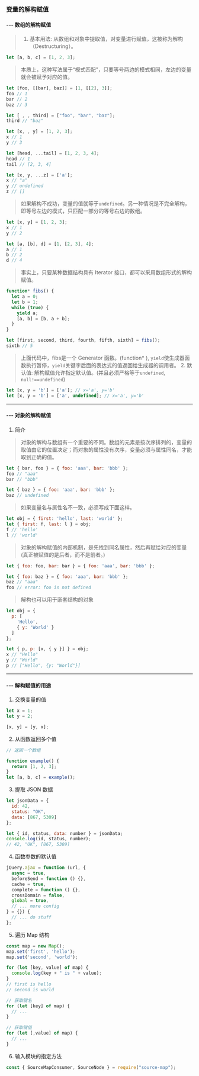 ### 变量的解构赋值
#### --- 数组的解构赋值
> 1. 基本用法: 从数组和对象中提取值，对变量进行赋值，这被称为解构（Destructuring）。
```javascript
let [a, b, c] = [1, 2, 3];
```
> 本质上，这种写法属于“模式匹配”，只要等号两边的模式相同，左边的变量就会被赋予对应的值。
```javascript
let [foo, [[bar], baz]] = [1, [[2], 3]];
foo // 1
bar // 2
baz // 3

let [ , , third] = ["foo", "bar", "baz"];
third // "baz"

let [x, , y] = [1, 2, 3];
x // 1
y // 3

let [head, ...tail] = [1, 2, 3, 4];
head // 1
tail // [2, 3, 4]

let [x, y, ...z] = ['a'];
x // "a"
y // undefined
z // []
```
> 如果解构不成功，变量的值就等于`undefined`。另一种情况是不完全解构，即等号左边的模式，只匹配一部分的等号右边的数组。
```javascript
let [x, y] = [1, 2, 3];
x // 1
y // 2

let [a, [b], d] = [1, [2, 3], 4];
a // 1
b // 2
d // 4
```
> 事实上，只要某种数据结构具有 Iterator 接口，都可以采用数组形式的解构赋值。
```javascript
function* fibs() {
  let a = 0;
  let b = 1;
  while (true) {
    yield a;
    [a, b] = [b, a + b];
  }
}

let [first, second, third, fourth, fifth, sixth] = fibs();
sixth // 5
```
> 上面代码中，fibs是一个 Generator 函数。(function* ), `yield`使生成器函数执行暂停，`yield`关键字后面的表达式的值返回给生成器的调用者。
> 2. 默认值: 解构赋值允许指定默认值。(并且必须严格等于`undefined`, `null!==undefined`)
```javascript
let [x, y = 'b'] = ['a']; // x='a', y='b'
let [x, y = 'b'] = ['a', undefined]; // x='a', y='b'
```
---
#### --- 对象的解构赋值
1. 简介
> 对象的解构与数组有一个重要的不同。数组的元素是按次序排列的，变量的取值由它的位置决定；而对象的属性没有次序，变量必须与属性同名，才能取到正确的值。
```javascript
let { bar, foo } = { foo: 'aaa', bar: 'bbb' };
foo // "aaa"
bar // "bbb"

let { baz } = { foo: 'aaa', bar: 'bbb' };
baz // undefined
```
> 如果变量名与属性名不一致，必须写成下面这样。
```javascript
let obj = { first: 'hello', last: 'world' };
let { first: f, last: l } = obj;
f // 'hello'
l // 'world'
```
> 对象的解构赋值的内部机制，是先找到同名属性，然后再赋给对应的变量 (真正被赋值的是后者，而不是前者。)
```javascript
let { foo: foo, bar: bar } = { foo: 'aaa', bar: 'bbb' };

let { foo: baz } = { foo: 'aaa', bar: 'bbb' };
baz // "aaa"
foo // error: foo is not defined
```
> 解构也可以用于嵌套结构的对象
```javascript
let obj = {
  p: [
    'Hello',
    { y: 'World' }
  ]
};

let { p, p: [x, { y }] } = obj;
x // "Hello"
y // "World"
p // ["Hello", {y: "World"}]
```
---
#### --- 解构赋值的用途
1. 交换变量的值
```javascript
let x = 1;
let y = 2;

[x, y] = [y, x];
```
2. 从函数返回多个值
```javascript
// 返回一个数组

function example() {
  return [1, 2, 3];
}
let [a, b, c] = example();
```
3. 提取 JSON 数据
```javascript
let jsonData = {
  id: 42,
  status: "OK",
  data: [867, 5309]
};

let { id, status, data: number } = jsonData;
console.log(id, status, number);
// 42, "OK", [867, 5309]
```
4. 函数参数的默认值
```javascript
jQuery.ajax = function (url, {
  async = true,
  beforeSend = function () {},
  cache = true,
  complete = function () {},
  crossDomain = false,
  global = true,
  // ... more config
} = {}) {
  // ... do stuff
};
```
5. 遍历 Map 结构
```javascript
const map = new Map();
map.set('first', 'hello');
map.set('second', 'world');

for (let [key, value] of map) {
  console.log(key + " is " + value);
}
// first is hello
// second is world
```
```javascript
// 获取键名
for (let [key] of map) {
  // ...
}

// 获取键值
for (let [,value] of map) {
  // ...
}
```
6. 输入模块的指定方法
```javascript
const { SourceMapConsumer, SourceNode } = require("source-map");
```
